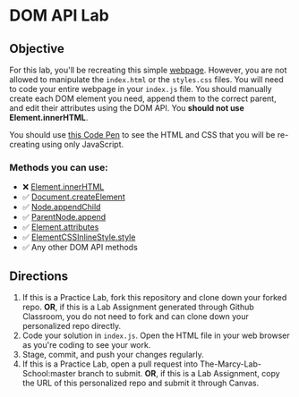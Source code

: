 # DOM API Lab

## Objective

For this lab, you'll be recreating this simple [webpage](https://codepen.io/thuyanduong/full/jOMogvY). However, you are not allowed to manipulate the `index.html` or the `styles.css` files. You will need to code your entire webpage in your `index.js` file. You should manually create each DOM element you need, append them to the correct parent, and edit their attributes using the DOM API. You **should not use Element.innerHTML**. 

You should use [this Code Pen](https://codepen.io/thuyanduong/pen/jOMogvY) to see the HTML and CSS that you will be re-creating using only JavaScript.  

### Methods you can use:

* ❌  [Element.innerHTML](https://developer.mozilla.org/en-US/docs/Web/API/Element/innerHTML)
* ✅  [Document.createElement](https://developer.mozilla.org/en-US/docs/Web/API/Document/createElement)
* ✅  [Node.appendChild](https://developer.mozilla.org/en-US/docs/Web/API/Node/appendChild)
* ✅  [ParentNode.append](https://developer.mozilla.org/en-US/docs/Web/API/ParentNode/append)
* ✅  [Element.attributes](https://developer.mozilla.org/en-US/docs/Web/API/Element/attributes)
* ✅  [ElementCSSInlineStyle.style](https://developer.mozilla.org/en-US/docs/Web/API/ElementCSSInlineStyle/style)
* ✅  Any other DOM API methods


## Directions

1. If this is a Practice Lab, fork this repository and clone down your forked repo. **OR**, if this is a Lab Assignment generated through Github Classroom, you do not need to fork and can clone down your personalized repo directly. 
2. Code your solution in `index.js`. Open the HTML file in your web browser as you're coding to see your work.
3. Stage, commit, and push your changes regularly.
4. If this is a Practice Lab, open a pull request into The-Marcy-Lab-School:master branch to submit. **OR**, if this is a Lab Assignment, copy the URL of this personalized repo and submit it through Canvas.
